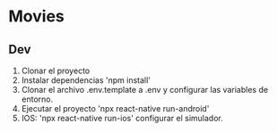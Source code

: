 # Movies


## Dev

1. Clonar el proyecto
2. Instalar dependencias 'npm install'
3. Clonar el archivo .env.template a .env y configurar las variables de entorno.
4. Ejecutar el proyecto 'npx react-native run-android'
5. IOS: 'npx react-native run-ios' configurar el simulador.